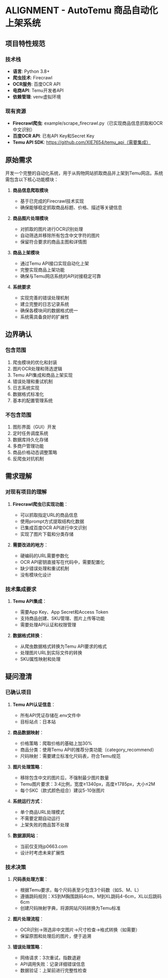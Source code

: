 # ALIGNMENT - AutoTemu 商品自动化上架系统

## 项目特性规范

### 技术栈
- **语言**: Python 3.8+
- **爬虫技术**: Firecrawl
- **OCR服务**: 百度OCR API
- **电商API**: Temu开发者API
- **依赖管理**: venv虚拟环境

### 现有资源
- **Firecrawl爬虫**: example/scrape_firecrawl.py（已实现商品信息抓取和OCR中文识别）
- **百度OCR API**: 已有API Key和Secret Key
- **Temu API SDK**: https://github.com/XIE7654/temu_api（需要集成）

## 原始需求

开发一个完整的自动化系统，用于从购物网站抓取商品并上架到Temu网店。系统需包含以下核心功能模块：

1. **商品信息爬取模块**
   - 基于已完成的Firecrawl技术实现
   - 确保能够稳定抓取商品标题、价格、描述等关键信息

2. **商品图片处理模块**
   - 对抓取的图片进行OCR识别处理
   - 自动筛选并移除所有包含中文字符的图片
   - 保留符合要求的商品主图和详情图

3. **商品上架模块**
   - 通过Temu API接口实现自动化上架
   - 完整实现商品上架功能
   - 确保与Temu网店系统的API对接稳定可靠

4. **系统要求**
   - 实现完善的错误处理机制
   - 建立完整的日志记录系统
   - 确保各模块间的数据格式统一
   - 系统需具备良好的扩展性

## 边界确认

### 包含范围
1. 爬虫模块的优化和封装
2. 图片OCR处理和筛选逻辑
3. Temu API集成和商品上架实现
4. 错误处理和重试机制
5. 日志系统实现
6. 数据格式标准化
7. 基本的配置管理系统

### 不包含范围
1. 图形界面（GUI）开发
2. 定时任务调度系统
3. 数据库持久化存储
4. 多商户管理功能
5. 商品价格动态调整策略
6. 反爬虫对抗机制

## 需求理解

### 对现有项目的理解
1. **Firecrawl爬虫已实现功能**：
   - 可以抓取指定URL的商品信息
   - 使用prompt方式提取结构化数据
   - 已集成百度OCR API进行中文识别
   - 实现了图片下载和分类存储

2. **需要改进的地方**：
   - 硬编码的URL需要参数化
   - OCR API密钥直接写在代码中，需要配置化
   - 缺少错误处理和重试机制
   - 没有模块化设计

### 技术集成要求
1. **Temu API集成**：
   - 需要App Key、App Secret和Access Token
   - 支持商品创建、SKU管理、图片上传等功能
   - 需要处理API认证和权限管理

2. **数据格式转换**：
   - 从爬虫数据格式转换为Temu API要求的格式
   - 处理图片URL到实际文件的转换
   - SKU属性映射和处理

## 疑问澄清

### 已确认项目

1. **Temu API认证信息**：
   - 所有API凭证存储在.env文件中
   - 目标站点：日本站

2. **商品数据映射**：
   - 价格策略：爬取价格的基础上加30%
   - 商品分类：使用Temu API的推荐分类功能（category_recommend）
   - 尺码映射：需要建立标准化尺码表，符合Temu规范

3. **图片处理策略**：
   - 移除包含中文的图片后，不强制最少图片数量
   - Temu图片要求：3:4比例，宽度≥1340px，高度≥1785px，大小≤2M
   - 每个SKC（款式颜色组合）建议5-10张图片

4. **系统运行方式**：
   - 单个商品URL处理模式
   - 不需要定期自动运行
   - 上架失败的商品暂不处理

5. **数据源网站**：
   - 当前仅支持jp0663.com
   - 设计时考虑未来扩展性

### 技术决策

1. **尺码表处理方案**：
   - 根据Temu要求，每个尺码表至少包含3个码数（如S、M、L）
   - 遵循跳码规则：XS到M胸围跳码4cm，M到XL跳码4-6cm，XL以后跳码6cm
   - 创建尺码映射字典，将源网站尺码转换为Temu标准

2. **图片处理流程**：
   - OCR识别→筛选非中文图片→尺寸检查→格式转换（如需要）
   - 保留原图和处理后的图片，便于追溯

3. **错误处理策略**：
   - 网络请求：3次重试，指数退避
   - API调用失败：记录详细错误信息
   - 数据验证：上架前进行完整性检查
